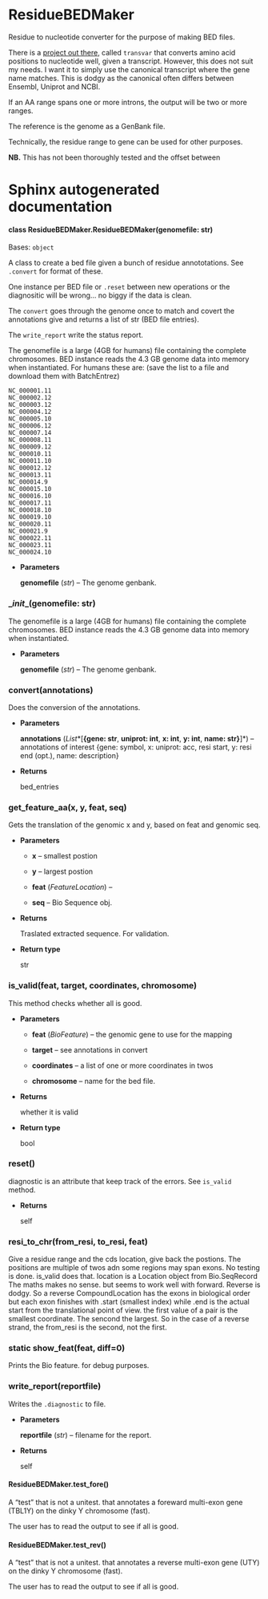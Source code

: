 # ResidueBEDMaker
Residue to nucleotide converter for the purpose of making BED files.

There is a [project out there](https://github.com/zwdzwd/transvar), called `transvar` that converts amino acid positions to nucleotide well, given a transcript.
However, this does not suit my needs. I want it to simply use the canonical transcript where the gene name matches.
This is dodgy as the canonical often differs between Ensembl, Uniprot and NCBI.

If an AA range spans one or more introns, the output will be two or more ranges. 

The reference is the genome as a GenBank file.

Technically, the residue range to gene can be used for other purposes.

**NB.** This has not been thoroughly tested and the offset between

# Sphinx autogenerated documentation

#### class ResidueBEDMaker.ResidueBEDMaker(genomefile: str)
Bases: `object`

A class to create a bed file given a bunch of residue annototations. See `.convert` for format of these.

One instance per BED file or `.reset` between new operations or the diagnositic will be wrong… no biggy if the data is clean.

The `convert` goes through the genome once to match and covert the annotations give and returns a list of str (BED file entries).

The `write_report` write the status report.

The genomefile is a large (4GB for humans) file containing the complete chromosomes.
BED instance reads the 4.3 GB genome data into memory when instantiated.
For humans these are: (save the list to a file and download them with BatchEntrez)

```
NC_000001.11
NC_000002.12
NC_000003.12
NC_000004.12
NC_000005.10
NC_000006.12
NC_000007.14
NC_000008.11
NC_000009.12
NC_000010.11
NC_000011.10
NC_000012.12
NC_000013.11
NC_000014.9
NC_000015.10
NC_000016.10
NC_000017.11
NC_000018.10
NC_000019.10
NC_000020.11
NC_000021.9
NC_000022.11
NC_000023.11
NC_000024.10
```


* **Parameters**

    **genomefile** (*str*) – The genome genbank.



### \__init__(genomefile: str)
The genomefile is a large (4GB for humans) file containing the complete chromosomes.
BED instance reads the 4.3 GB genome data into memory when instantiated.


* **Parameters**

    **genomefile** (*str*) – The genome genbank.



### convert(annotations)
Does the conversion of the annotations.


* **Parameters**

    **annotations** (*List**[**{gene: str**, **uniprot: int**, **x: int**, **y: int**, **name: str}**]*) – annotations of interest {gene: symbol, x: uniprot: acc, resi start, y: resi end (opt.), name: description}



* **Returns**

    bed_entries



### get_feature_aa(x, y, feat, seq)
Gets the translation of the genomic x and y, based on feat and genomic seq.


* **Parameters**

    
    * **x** – smallest postion


    * **y** – largest postion


    * **feat** (*FeatureLocation*) – 


    * **seq** – Bio Sequence obj.



* **Returns**

    Traslated extracted sequence. For validation.



* **Return type**

    str



### is_valid(feat, target, coordinates, chromosome)
This method checks whether all is good.


* **Parameters**

    
    * **feat** (*BioFeature*) – the genomic gene to use for the mapping


    * **target** – see annotations in convert


    * **coordinates** – a list of one or more coordinates in twos


    * **chromosome** – name for the bed file.



* **Returns**

    whether it is valid



* **Return type**

    bool



### reset()
diagnostic is an attribute that keep track of the errors. See `is_valid` method.


* **Returns**

    self



### resi_to_chr(from_resi, to_resi, feat)
Give a residue range and the cds location, give back the postions.
The positions are multiple of twos adn some regions may span exons.
No testing is done. is_valid does that.
location is a Location object from Bio.SeqRecord
The maths makes no sense. but seems to work well with forward.
Reverse is dodgy. So a reverse CompoundLocation has the exons in biological order
but each exon finishes with .start (smallest index) while .end is the actual start from the translational point of view.
the first value of a pair is the smallest coordinate. The sencond the largest. So in the case of a reverse strand,
the from_resi is the second, not the first.


### static show_feat(feat, diff=0)
Prints the Bio feature. for debug purposes.


### write_report(reportfile)
Writes the `.diagnostic` to file.


* **Parameters**

    **reportfile** (*str*) – filename for the report.



* **Returns**

    self


#### ResidueBEDMaker.test_fore()
A “test” that is not a unitest. that annotates a foreward multi-exon gene (TBL1Y) on the dinky Y chromosome (fast).

The user has to read the output to see if all is good.


#### ResidueBEDMaker.test_rev()
A “test” that is not a unitest. that annotates a reverse multi-exon gene (UTY) on the dinky Y chromosome (fast).

The user has to read the output to see if all is good.

